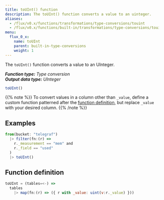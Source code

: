 ```yaml
---
title: toUInt() function
description: The toUInt() function converts a value to an uinteger.
aliases:
  - /flux/v0.x/functions/transformations/type-conversions/touint
  - /flux/v0.x/functions/built-in/transformations/type-conversions/touint/
menu:
  flux_0_x:
    name: toUInt
    parent: built-in-type-conversions
    weight: 1
---
```


The `toUInt()` function converts a value to an UInteger.

_**Function type:** Type conversion_  
_**Output data type:** UInteger_

```js
toUInt()
```

{{% note %}}
To convert values in a column other than `_value`, define a custom function
patterned after the [function definition](#function-definition),
but replace `_value` with your desired column.
{{% /note %}}

## Examples
```js
from(bucket: "telegraf")
  |> filter(fn:(r) =>
    r._measurement == "mem" and
    r._field == "used"
  )
  |> toUInt()
```

## Function definition
```js
toUInt = (tables=<-) =>
  tables
    |> map(fn:(r) => ({ r with _value: uint(v:r._value) }))
```
